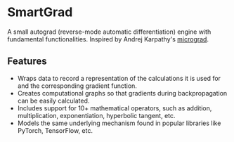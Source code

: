 # SmartGrad

A small autograd (reverse-mode automatic differentiation) engine with fundamental functionalities. Inspired by Andrej Karpathy's [micrograd](https://github.com/karpathy/micrograd).

## Features

- Wraps data to record a representation of the calculations it is used for and the corresponding gradient function.
- Creates computational graphs so that gradients during backpropagation can be easily calculated.
- Includes support for 10+ mathematical operators, such as addition, multiplication, exponentiation, hyperbolic tangent, etc.
- Models the same underlying mechanism found in popular libraries like PyTorch, TensorFlow, etc.
